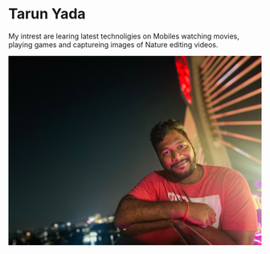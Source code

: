 # Tarun Yada

My intrest are learing latest technoligies on Mobiles
watching movies, playing games and captureing images of Nature
editing videos.

![myimage](https://github.com/S567006/my2_yada/blob/main/Tarun.jpeg.jpeg)
